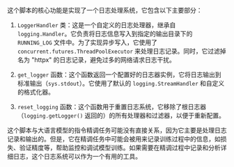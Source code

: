 这个脚本的核心功能是实现了一个日志处理系统，它包含以下主要部分：

1. `LoggerHandler` 类：这是一个自定义的日志处理器，继承自 `logging.Handler`。它负责将日志信息写入到指定的输出目录下的 `RUNNING_LOG` 文件中。为了实现异步写入，它使用了 `concurrent.futures.ThreadPoolExecutor` 来处理日志记录。同时，它过滤掉名为 "httpx" 的日志记录，避免过多的网络请求日志干扰。

2. `get_logger` 函数：这个函数返回一个配置好的日志器实例，它将日志输出到标准输出（`sys.stdout`）。它使用了默认的 `logging.StreamHandler` 和自定义的格式化器。

3. `reset_logging` 函数：这个函数用于重置日志系统，它移除了根日志器（`logging.getLogger()` 返回的）的所有处理器和过滤器，以便于重新配置。

这个脚本与大语言模型的指令精调任务可能没有直接关系，因为它主要是处理日志记录和输出的。但是，它在精调任务中可能会被用来记录训练过程中的信息，如损失、验证精度等，帮助监控和调试模型训练。如果需要在精调过程中记录和分析详细日志，这个日志系统可以作为一个有用的工具。
